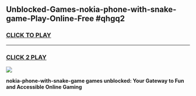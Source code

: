 
## Unblocked-Games-nokia-phone-with-snake-game-Play-Online-Free #qhgq2
<h3>
<a href="https://us.freeplayer.one?title=nokia-phone-with-snake-game&ref=10M">CLICK TO PLAY</a></h3>
<hr>

<h3>
<a href="https://us.freeplayer.one?title=nokia-phone-with-snake-game&ref=10M">CLICK 2 PLAY</a>
  
</h3>

<a href="https://us.freeplayer.one?title=nokia-phone-with-snake-game&ref=10M"><img src="https://clearcache.store/games.png"></a>


**nokia-phone-with-snake-game games unblocked: Your Gateway to Fun and Accessible Online Gaming**
